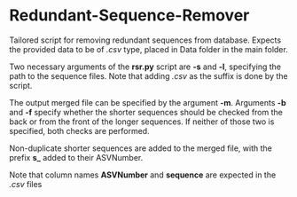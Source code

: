 # Redundant-Sequence-Remover
Tailored script for removing redundant sequences from database. Expects the provided data to be of *.csv* type, placed in Data folder in the main folder.


Two necessary arguments of the **rsr.py** script are **-s** and **-l**, specifying the path to the sequence files. Note that adding *.csv* as the suffix is done by the script.

The output merged file can be specified by the argument **-m**. Arguments **-b** and **-f** specify whether the shorter sequences should be checked from the back or from the front of the longer sequences. If neither of those two is specified, both checks are performed.

Non-duplicate shorter sequences are added to the merged file, with the prefix **s_** added to their ASVNumber.


Note that column names **ASVNumber** and **sequence** are expected in the *.csv* files
